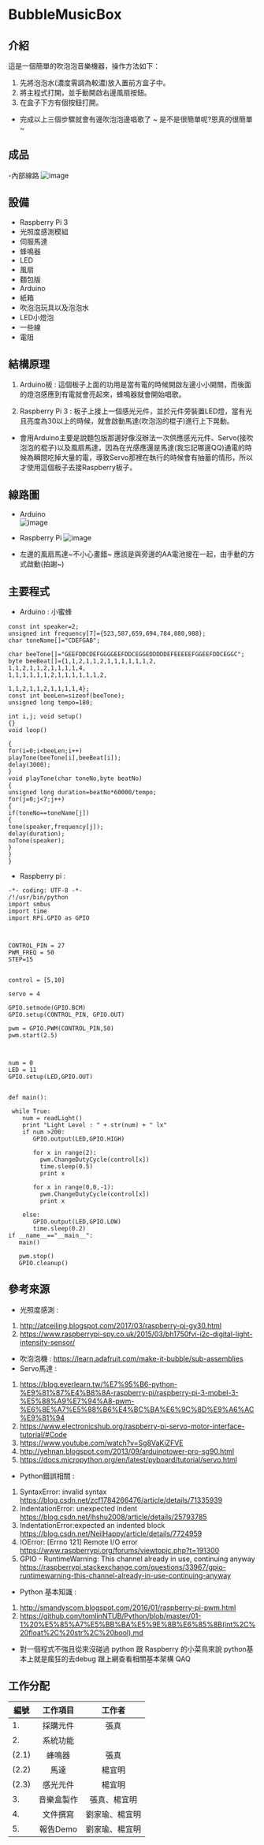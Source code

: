 # BubbleMusicBox
## 介紹

這是一個簡單的吹泡泡音樂機器，操作方法如下：
1. 先將泡泡水(濃度需調為較濃)放入置前方盒子中。
2. 將主程式打開，並手動開啟右邊風扇按鈕。
3. 在盒子下方有個按鈕打開。
- 完成以上三個步驟就會有邊吹泡泡邊唱歌了 ~ 是不是很簡單呢?恩真的很簡單 ~ 

## 成品
-內部線路
![image](https://ppt.cc/fMxmSx@.jpg)

## 設備
- Raspberry Pi 3
- 光照度感測模組
- 伺服馬達
- 蜂鳴器
- LED 
- 風扇
- 麵包版
- Arduino
- 紙箱
- 吹泡泡玩具以及泡泡水
- LED小燈泡
- 一些線
- 電阻
## 結構原理
1. Arduino板 : 這個板子上面的功用是當有電的時候開啟左邊小小開關，而後面的燈泡感應到有電就會亮起來，蜂鳴器就會開始唱歌。

2. Raspberry Pi 3 : 板子上接上一個感光元件，並於元件旁裝置LED燈，當有光且亮度為30以上的時候，就會啟動馬達(吹泡泡的棍子)進行上下晃動。

- 會用Arduino主要是說麵包版那邊好像沒辦法一次供應感光元件、Servo(接吹泡泡的棍子)以及風扇馬達，因為在光感應還是馬達(我忘記哪邊QQ)通電的時候為瞬間吃掉大量的電，導致Servo那裡在執行的時候會有抽蓄的情形，所以才使用這個板子去接Raspberry板子。

## 線路圖
- Arduino  
![image](https://ppt.cc/fI4Tfx@.png)
- Raspberry Pi
![image](https://ppt.cc/fIgVZx@.png)

- 左邊的風扇馬達~不小心畫錯~ 應該是與旁邊的AA電池接在一起，由手動的方式啟動(拍謝~)

## 主要程式

- Arduino : 小蜜蜂 
```
const int speaker=2;	
unsigned int frequency[7]={523,587,659,694,784,880,988};
char toneName[]="CDEFGAB";	
 
char beeTone[]="GEEFDDCDEFGGGGEEFDDCEGGEDDDDDEFEEEEEFGGEEFDDCEGGC"; 
byte beeBeat[]={1,1,2,1,1,2,1,1,1,1,1,1,2,
1,1,2,1,1,2,1,1,1,1,4,
1,1,1,1,1,1,2,1,1,1,1,1,1,2,
 
1,1,2,1,1,2,1,1,1,1,4};
const int beeLen=sizeof(beeTone);
unsigned long tempo=180;	
 
int i,j; void setup()
{}
void loop()
 
{
for(i=0;i<beeLen;i++)	
playTone(beeTone[i],beeBeat[i]);
delay(3000);	
}
void playTone(char toneNo,byte beatNo)	
{
unsigned long duration=beatNo*60000/tempo; 
for(j=0;j<7;j++)
{
if(toneNo==toneName[j])	
{
tone(speaker,frequency[j]);	
delay(duration);	
noTone(speaker);	
}
}
}
```
- Raspberry pi :
```
-*- coding: UTF-8 -*-
/!/usr/bin/python
import smbus
import time
import RPi.GPIO as GPIO



CONTROL_PIN = 27
PWM_FREQ = 50
STEP=15


control = [5,10]

servo = 4

GPIO.setmode(GPIO.BCM)
GPIO.setup(CONTROL_PIN, GPIO.OUT)

pwm = GPIO.PWM(CONTROL_PIN,50)
pwm.start(2.5)



num = 0
LED = 11
GPIO.setup(LED,GPIO.OUT)


def main():

 while True:
    num = readLight()
    print "Light Level : " + str(num) + " lx"
    if num >200:
       GPIO.output(LED,GPIO.HIGH)

       for x in range(2):
         pwm.ChangeDutyCycle(control[x])
         time.sleep(0.5)
         print x

       for x in range(0,0,-1):
         pwm.ChangeDutyCycle(control[x])
         print x

    else:
       GPIO.output(LED,GPIO.LOW)
       time.sleep(0.2)
if __name__=="__main__":
   main()

   pwm.stop()
   GPIO.cleanup()
```
## 參考來源
- 光照度感測 : 
1. http://atceiling.blogspot.com/2017/03/raspberry-pi-gy30.html
2. https://www.raspberrypi-spy.co.uk/2015/03/bh1750fvi-i2c-digital-light-intensity-sensor/
- 吹泡泡機 : https://learn.adafruit.com/make-it-bubble/sub-assemblies
- Servo馬達 : 
1. https://blog.everlearn.tw/%E7%95%B6-python-%E9%81%87%E4%B8%8A-raspberry-pi/raspberry-pi-3-mobel-3-%E5%88%A9%E7%94%A8-pwm-%E6%8E%A7%E5%88%B6%E4%BC%BA%E6%9C%8D%E9%A6%AC%E9%81%94
2. https://www.electronicshub.org/raspberry-pi-servo-motor-interface-tutorial/#Code
3. https://www.youtube.com/watch?v=Sg8VaKiZFVE
4. http://yehnan.blogspot.com/2013/09/arduinotower-pro-sg90.html
5. https://docs.micropython.org/en/latest/pyboard/tutorial/servo.html

- Python錯誤相關 :
1. SyntaxError: invalid syntax https://blog.csdn.net/zcf1784266476/article/details/71335939
2. IndentationError: unexpected indent https://blog.csdn.net/lhshu2008/article/details/25793785
3. IndentationError:expected an indented block https://blog.csdn.net/NeilHappy/article/details/7724959
4. IOError: [Errno 121] Remote I/O error https://www.raspberrypi.org/forums/viewtopic.php?t=191300
5. GPIO - RuntimeWarning: This channel already in use, continuing anyway
 https://raspberrypi.stackexchange.com/questions/33967/gpio-runtimewarning-this-channel-already-in-use-continuing-anyway
- Python 基本知識 :
1. http://smandyscom.blogspot.com/2016/01/raspberry-pi-pwm.html
2. https://github.com/tomlinNTUB/Python/blob/master/01-1%20%E5%85%A7%E5%BB%BA%E5%9E%8B%E6%85%8B(int%2C%20float%2C%20str%2C%20bool).md


- 對一個程式不強且從來沒碰過 python 跟 Raspberry 的小菜鳥來說 python基本上就是瘋狂的去debug 跟上網查看相關基本架構 QAQ
## 工作分配

| 編號 | 工作項目    | 工作者  |
|----|:-----------:|:-------:|
|1.|採購元件|張真|
|2.|系統功能||
|(2.1)|蜂鳴器|張真|
|(2.2)|馬達|楊宜明|
|(2.3)|感光元件|楊宜明|
|3.|音樂盒製作|張真、楊宜明|
|4.|文件撰寫|劉家瑜、楊宜明|
|5.|報告Demo|劉家瑜、楊宜明|
